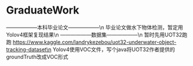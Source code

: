 # GraduateWork
——————本科毕业论文——————\n
毕业论文做水下物体检测，暂定用Yolov4框架复现结果\n
——————数据集——————\n
暂时先用UOT32跑跑 https://www.kaggle.com/landrykezebou/uot32-underwater-object-tracking-dataset\n
Yolov4使用VOC文件，写个java将UOT32作者提供的groundTruth改成VOC形式
